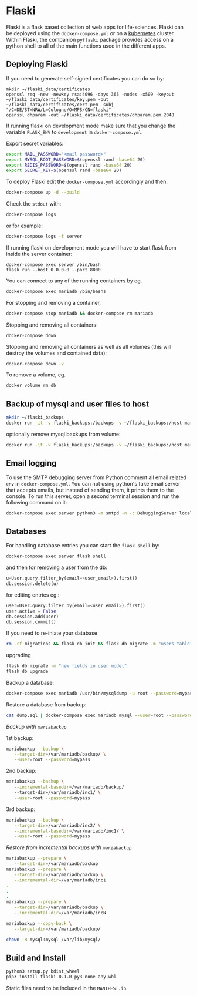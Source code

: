 # Flaski

Flaski is a flask based collection of web apps for life-sciences. Flaski can be deployed using the `docker-compose.yml` or on a [kubernetes](https://github.com/mpg-age-bioinformatics/flaski/tree/master/kubernetes#kubernetes) cluster. Within Flaski, the companion `pyflaski` package provides access on a python shell to all of the main functions used in the different apps.

## Deploying Flaski

If you need to generate self-signed certificates you can do so by:
```
mkdir ~/flaski_data/certificates 
openssl req -new -newkey rsa:4096 -days 365 -nodes -x509 -keyout ~/flaski_data/certificates/key.pem -out ~/flaski_data/certificates/cert.pem -subj "/C=DE/ST=NRW/L=Cologne/O=MPS/CN=flaski"
openssl dhparam -out ~/flaski_data/certificates/dhparam.pem 2048
```

If running flaski on development mode make sure that you change the variable `FLASK_ENV` to `development` in `docker-compose.yml`.

Export secret variables:
```bash
export MAIL_PASSWORD="<mail password>"
export MYSQL_ROOT_PASSWORD=$(openssl rand -base64 20)
export REDIS_PASSWORD=$(openssl rand -base64 20)
export SECRET_KEY=$(openssl rand -base64 20)
```

To deploy Flaski edit the `docker-compose.yml` accordingly and then:
```bash
docker-compose up -d --build
```
Check the `stdout` with:
```bash
docker-compose logs
```
or for example:
```bash
docker-compose logs -f server
```
If running flaski on development mode you will have to start flask from inside the server container:
```
docker-compose exec server /bin/bash
flask run --host 0.0.0.0 --port 8000
```
You can connect to any of the running containers by eg. 
```bash
docker-compose exec mariadb /bin/bashs
```
For stopping and removing a container,
```bash
docker-compose stop mariadb && docker-compose rm mariadb
```
Stopping and removing all containers:
```bash
docker-compose down
```
Stopping and removing all containers as well as all volumes (this will destroy the volumes and contained data):
```bash
docker-compose down -v
```
To remove a volume, eg.
```bash
docker volume rm db
```

## Backup of mysql and user files to host

```bash
mkdir ~/flaski_backups
docker run -it -v flaski_backups:/backups -v ~/flaski_backups:/host mariadb/server rsync -rtvh --delete /backups/ /host
```

optionally remove mysql backups from volume:
```bash
docker run -it -v flaski_backups:/backups -v ~/flaski_backups:/host mariadb/server rm -rf /backups/mariadb/*
```

## Email logging

To use the SMTP debugging server from Python comment all email related `env` in `docker-compose.yml`.
You can not using python's fake email server that accepts emails, but instead of sending them, it prints them to the console. 
To run this server, open a second terminal session and run the following command on it:
```bash
docker-compose exec server python3 -m smtpd -n -c DebuggingServer localhost:8025
```

## Databases

For handling database entries you can start the `flask shell` by:
```bash
docker-compose exec server flask shell 
```
and then for removing a user from the db:
```python
u=User.query.filter_by(email=<user_email>).first()
db.session.delete(u)
```
for editing entries eg.:
```python
user=User.query.filter_by(email=<user_email>).first()
user.active = False
db.session.add(user)
db.session.commit()
```

If you need to re-iniate your database
```bash
rm -rf migrations && flask db init && flask db migrate -m "users table" && flask db upgrade 
```

upgrading
```bash
flask db migrate -m "new fields in user model"
flask db upgrade
```

Backup a database:
```bash
docker-compose exec mariadb /usr/bin/mysqldump -u root --password=mypass flaski > dump.sql
```

Restore a database from backup:
```bash
cat dump.sql | docker-compose exec mariadb mysql --user=root --password=mypass flaski
```

*Backup with `mariabackup`*

1st backup:
```bash
mariabackup --backup \
   --target-dir=/var/mariadb/backup/ \
   --user=root --password=mypass
```

2nd backup:
```bash
mariabackup --backup \
   --incremental-basedir=/var/mariadb/backup/
   --target-dir=/var/mariadb/inc1/ \
   --user=root --password=mypass
```

3rd backup:
```bash
mariabackup --backup \
   --target-dir=/var/mariadb/inc2/ \
   --incremental-basedir=/var/mariadb/inc1/ \
   --user=root --password=mypass
```

*Restore from incremental backups with `mariabackup`*
```bash
mariabackup --prepare \
   --target-dir=/var/mariadb/backup
mariabackup --prepare \
   --target-dir=/var/mariadb/backup \
   --incremental-dir=/var/mariadb/inc1
.
.
.
mariabackup --prepare \
   --target-dir=/var/mariadb/backup \
   --incremental-dir=/var/mariadb/incN

mariabackup --copy-back \
   --target-dir=/var/mariadb/backup/

chown -R mysql:mysql /var/lib/mysql/
```

## Build and Install

```bash
python3 setup.py bdist_wheel
pip3 install flaski-0.1.0-py3-none-any.whl
```
Static files need to be included in the `MANIFEST.in`.

